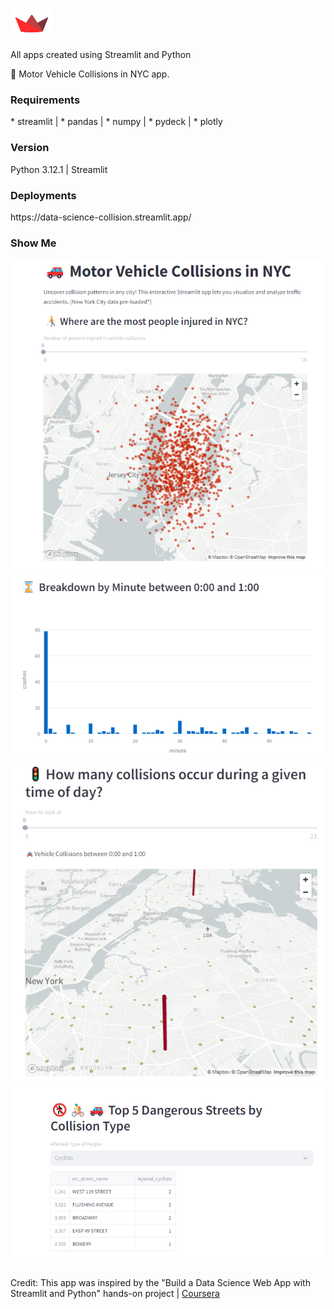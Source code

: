![Streamlit Logo](streamlit.png)

All apps created using Streamlit and Python

🚗 Motor Vehicle Collisions in NYC app.

<H3>Requirements</H3>
* streamlit | * pandas | * numpy | * pydeck | * plotly

<H3>Version</H3>
Python 3.12.1 | Streamlit

<H3>Deployments</H3>
https://data-science-collision.streamlit.app/

<H3>Show Me</H3>

![people_injured_nyc](people_injured_nyc.png) ![breakdown_minute](breakdown_minute.png)
![timeofcollisions](timeofcollisions.png) ![dangerousstreets](dangerousstreets.png)

</br>Credit: This app was inspired by the "Build a Data Science Web App with Streamlit and Python" hands-on project | 
<a href="https://www.coursera.org/projects/data-science-streamlit-python/">Coursera</a>
